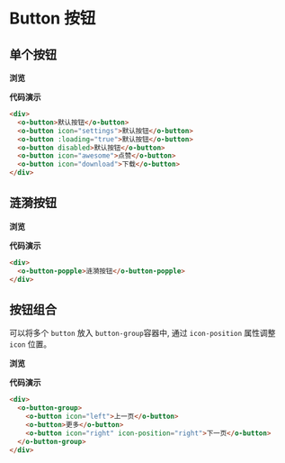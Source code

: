 # Button 按钮

## 单个按钮

**浏览**

<ClientOnly>
<button-demo></button-demo>
</ClientOnly>

**代码演示**

```html
<div>
  <o-button>默认按钮</o-button>
  <o-button icon="settings">默认按钮</o-button>
  <o-button :loading="true">默认按钮</o-button>
  <o-button disabled>默认按钮</o-button>
  <o-button icon="awesome">点赞</o-button>
  <o-button icon="download">下载</o-button>
</div>
```
## 涟漪按钮

**浏览**

<ClientOnly>
<button-popple-demo></button-popple-demo>
</ClientOnly>

**代码演示**

```html
<div>
  <o-button-popple>涟漪按钮</o-button-popple>
</div>
```

## 按钮组合

可以将多个 `button` 放入 `button-group`容器中, 通过 `icon-position` 属性调整 `icon` 位置。

**浏览**

<ClientOnly>
<button-group-demo></button-group-demo>
</ClientOnly>

**代码演示**

```html
<div>
  <o-button-group>
    <o-button icon="left">上一页</o-button>
    <o-button>更多</o-button>
    <o-button icon="right" icon-position="right">下一页</o-button>
  </o-button-group>
</div>
```